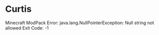 # Curtis
Minecraft ModPack Error: java.lang.NullPointerException: Null string not allowed Exit Code: -1
